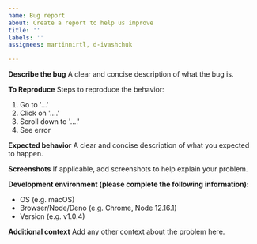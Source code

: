 ```yaml
---
name: Bug report
about: Create a report to help us improve
title: ''
labels: ''
assignees: martinnirtl, d-ivashchuk

---
```


**Describe the bug**
A clear and concise description of what the bug is.

**To Reproduce**
Steps to reproduce the behavior:
1. Go to '...'
2. Click on '....'
3. Scroll down to '....'
4. See error

**Expected behavior**
A clear and concise description of what you expected to happen.

**Screenshots**
If applicable, add screenshots to help explain your problem.

**Development environment (please complete the following information):**
 - OS (e.g. macOS)
 - Browser/Node/Deno (e.g. Chrome, Node 12.16.1)
 - Version (e.g. v1.0.4)

**Additional context**
Add any other context about the problem here.
